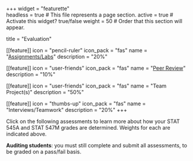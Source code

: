 +++
widget = "featurette"  
headless = true  # This file represents a page section.
active = true  # Activate this widget? true/false
weight = 50  # Order that this section will appear.

title = "Evaluation"

[[feature]]
  icon = "pencil-ruler"
  icon_pack = "fas"
  name = "<a href='/evaluation/assignments'>Assignments/Labs</a>"
  description = "20%"
  
[[feature]]
  icon = "user-friends"
  icon_pack = "fas"
  name = "<a href='/evaluation/peer-review'>Peer Review</a>"
  description = "10%"  
 
[[feature]]
  icon = "user-friends"
  icon_pack = "fas"
  name = "Team Project(s)"
  description = "50%" 
  
[[feature]]
  icon = "thumbs-up"
  icon_pack = "fas"
  name = "Interviews/Teamwork"
  description = "20%"
+++

Click on the following assessments to learn more about how your STAT 545A and STAT 547M grades are determined. Weights for each are indicated above.

__Auditing students__: you must still complete and submit all assessments, to be graded on a pass/fail basis. 
